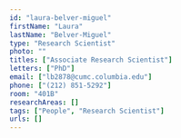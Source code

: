 ```yaml
---
id: "laura-belver-miguel"
firstName: "Laura"
lastName: "Belver-Miguel"
type: "Research Scientist"
photo: ""
titles: ["Associate Research Scientist"]
letters: ["PhD"]
email: ["lb2878@cumc.columbia.edu"]
phone: ["(212) 851-5292"]
room: "401B"
researchAreas: []
tags: ["People", "Research Scientist"]
urls: []
---
```

